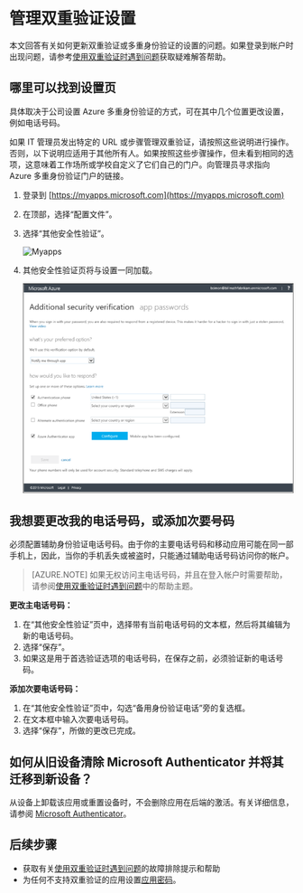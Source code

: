 <properties
    pageTitle="管理双重验证设置 | Azure"
    description="管理如何使用 Azure 多重身份验证，包括更改联系信息或配置设备。"
    services="multi-factor-authentication"
    keywords="多重身份验证客户端, 身份验证问题, 相关性 ID"
    documentationcenter=""
    author="kgremban"
    manager="femila"
    editor="yossib" />
<tags
    ms.assetid="d3372d9a-9ad1-4609-bdcf-2c4ca9679a3b"
    ms.service="multi-factor-authentication"
    ms.workload="identity"
    ms.tgt_pltfrm="na"
    ms.devlang="na"
    ms.topic="article"
    ms.date="11/23/2016"
    wacn.date="01/10/2017"
    ms.author="kgremban" />  


# 管理双重验证设置
本文回答有关如何更新双重验证或多重身份验证的设置的问题。如果登录到帐户时出现问题，请参考[使用双重验证时遇到问题](/documentation/articles/multi-factor-authentication-end-user-troubleshoot/)获取疑难解答帮助。

## 哪里可以找到设置页
具体取决于公司设置 Azure 多重身份验证的方式，可在其中几个位置更改设置，例如电话号码。

如果 IT 管理员发出特定的 URL 或步骤管理双重验证，请按照这些说明进行操作。否则，以下说明应适用于其他所有人。如果按照这些步骤操作，但未看到相同的选项，这意味着工作场所或学校自定义了它们自己的门户。向管理员寻求指向 Azure 多重身份验证门户的链接。

1. 登录到 [https://myapps.microsoft.com](https://myapps.microsoft.com)
2. 在顶部，选择“配置文件”。
3. 选择“其他安全性验证”。

    ![Myapps](./media/multi-factor-authentication-end-user-manage/myapps1.png)  

4. 其他安全性验证页将与设置一同加载。

    ![验证](./media/multi-factor-authentication-end-user-manage/proofup.png)  


## 我想要更改我的电话号码，或添加次要号码
必须配置辅助身份验证电话号码。由于你的主要电话号码和移动应用可能在同一部手机上，因此，当你的手机丢失或被盗时，只能通过辅助电话号码访问你的帐户。

> [AZURE.NOTE]
如果无权访问主电话号码，并且在登入帐户时需要帮助，请参阅[使用双重验证时遇到问题](/documentation/articles/multi-factor-authentication-end-user-troubleshoot/)中的帮助主题。
>
>

**更改主电话号码：**

1. 在“其他安全性验证”页中，选择带有当前电话号码的文本框，然后将其编辑为新的电话号码。
2. 选择“保存”。
3. 如果这是用于首选验证选项的电话号码，在保存之前，必须验证新的电话号码。

**添加次要电话号码：**

1. 在“其他安全性验证”页中，勾选“备用身份验证电话”旁的复选框。
2. 在文本框中输入次要电话号码。
3. 选择“保存”，所做的更改已完成。

## 如何从旧设备清除 Microsoft Authenticator 并将其迁移到新设备？
从设备上卸载该应用或重置设备时，不会删除应用在后端的激活。有关详细信息，请参阅 [Microsoft Authenticator](/documentation/articles/multi-factor-authentication-microsoft-authenticator/)。

## 后续步骤
- 获取有关[使用双重验证时遇到问题](/documentation/articles/multi-factor-authentication-end-user-troubleshoot/)的故障排除提示和帮助
- 为任何不支持双重验证的应用设置[应用密码](/documentation/articles/multi-factor-authentication-end-user-app-passwords/)。

<!---HONumber=Mooncake_0103_2017-->
